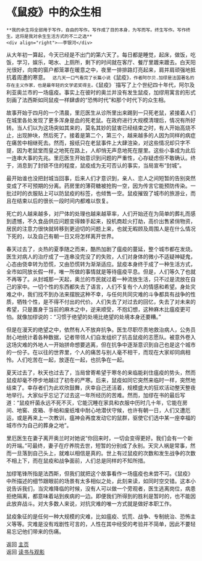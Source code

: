 # 《鼠疫》中的众生相

```{admonition} Inspire 
**我的余生将全部用于写作，自由的写作。写作成了目的本身，为写而写。终生写作。写作终生。这将是我对余生生活方式的不二之选**
<div align="right">——李银河</div>
```

从大年初一算起，今天已经是不出门的第六天了。每日都是睡觉，起床，做饭，吃饭，学习，娱乐，喝水、上厕所，剩下的时间就在客厅、餐厅里踱来踱去。白天阳光很好，向南的窗户都笼罩在暖意之中，夜里一排排路灯亮起来，肩并肩顽强地抵抗着周遭的寒意。
`
这几天一口气看完了长篇小说`《鼠疫》`，作者阿尔贝.加缪是法国著名的存在主义作家，也是最年轻的文学诺奖得主。`《鼠疫》`描写了上个世纪四十年代，阿尔及利亚奥兰市的一场瘟疫。事实上在彼时的奥兰并没有发生鼠疫，加缪用寓言的形式刻画了法西斯如同鼠疫一样肆虐的“恐怖时代”和那个时代下的众生相。 

故事开始于四月的一个清晨，里厄医生从诊所里出来踢到一只死老鼠，紧接着人们在城里各处发现了更多浑身是血的死老鼠。在政府进行大规模清理后，情况有所好转。当人们以为这场突如其来的，莫名其妙的鼠害已经结束之时，有人开始高烧不止，出现肿块，然后死了。接着是第二个，第三个，越来越多的人因为同样的病症在痛苦中相继死去。然而，报纸只在老鼠事件上大肆渲染，对这些情况却只字不提，因为老鼠堂而皇之地死在路上，人却悄无声息地死在屋里。这些小事成为此后一连串大事的先兆。里厄医生开始意识到问题的严重性，心存疑虑但不敢确认。终于，消息到了封锁不住的程度，鼠疫成为无可否认的事实，当局宣布“封城”。

最开始谁也没把封城当回事，后来人们才意识到，亲人、恋人之间短暂的告别突然变成了不可预期的分离。药房里的薄荷糖被抢购一空，因为传言它能预防传染。一批过时的衣服贴上可以防鼠疫的标签，也倾售一空。鼠疫摧毁了城市的旅游业，而且在结束以后的很长一段时间内都难以恢复。

死亡的人越来越多，对尸体的处理也越来越草率，人们开始还在为简单的葬礼而感到遗憾，不久食品供应问题变得棘手起来，投机商趁火打劫，高价出售紧俏物资，居民的注意力很快就转移到更迫切的问题上来，也就无暇顾及周围人是在什么情况下死的，以及自己有朝一日又将怎样离开世界。

春天过去了，炎热的夏季随之而来，酷热加剧了瘟疫的蔓延，整个城市都在发烧。医生对病人的治疗成了一连串没完没了的失败，人们对身体的微小不适疑神疑鬼，心态由侥幸转为恐慌，又由恐慌转为渐渐适应。鼠疫本身终于成了一种生活方式，全市如同放长假一样，唯一所做的事情就是等待瘟疫平息。但是，人们等久了也就不再等了。从封城那一天起，奥兰的市民就过着一种流放生活，只不过是流放在自己的家中。一切个性的东西都失去了语言，人们不复有个人的情感和希望。身处灾难之中，我们找不到办法来摆脱这种不幸，与任何共同灾难的斗争都具有战争的性质，牺牲个性，是不得不付出的代价。人们失去了对过去的回忆，失去了对未来的希望，只是置身于当前的麻木之中，逆来顺受，不抱幻想，这种麻木比瘟疫更可怕。就像加缪说的：“习惯于绝望的处境比绝望的处境本身还要糟。”

但是在漫天的绝望之中，依然有人不放弃抗争。医生尽职尽责地救治病人，公务员耐心地统计着各种数据，记者带领人们自发组织了抗击鼠疫的志愿队。被意外卷入这场灾难的外地人一开始拼命想要逃离，但在抗争中逐渐意识到自己也是这个城市的一份子。在以往的世界里，个人的痛苦与别人毫不相干，而现在大家却同病相怜。人们吃苦在一起，放逐在一起，也抗争在一起。

夏天过去了，秋天也过去了，当局曾寄希望于寒冬的来临能刹住瘟疫的势头，然而鼠疫却毫不停步地越过了初冬的严寒。后来，鼠疫如同它突然来临时一样，突然地结束了。幸存者们为此欢欣鼓舞，庆幸自己还活着，规模盛大的狂欢活动整天整夜地举行。大家似乎忘记了过去这一年所经历的苦难。然而，加缪在书的最后写道：“鼠疫杆菌永远不死不灭，它能沉睡在家具和衣服中历时几十年，它能在房间、地窖、皮箱、手帕和废纸堆中耐心地潜伏守候，也许有朝一日，人们又遭厄运，或是再来上一次教训，瘟神会再度发动它的鼠群，驱使它们选中某一座幸福的城市作为自己的葬身之地”。

里厄医生在妻子离开奥兰时对她说“你回来时，一切会变得更好。我们会有一个新的开端。”可最终，妻子在疗养院去世，短暂的分别成了永别。天灾人祸是常事，然而一旦落到自己头上，就难以相信是真的。世上有过鼠疫的次数和发生战争的次数不相上下，而在鼠疫和战争面前，人们总是同样的不知所措。

加缪笔锋所指是法西斯，但我们就把这个故事看作一场瘟疫也未尝不可。《鼠疫》中所描述的细节跟眼前的场景有太多相似之处，此刻来读，如同时空交错。这本小说告诉我们，当灾难降临的时候，没有人可以做一个旁观者，医生逃离岗位，病患拒绝隔离，都意味着站到疾病的一边。即便我们所得到的胜利是暂时的，也不能因此放弃战斗。对大多数人来说，对抗灾难的唯一方式就是做好本职工作。

鼠疫象征的是任何一种大规模的灾难，比如瘟疫、饥荒、战争、专制统治、恐怖主义等等。灾难是没有戏剧性可言的，人性在其中经受的考验并不简单，因此不要轻易忘记他们带来的伤痛。

返回 [主页](../../../intro.md)   
返回 [读书与观影](../../../posts/readingcollection.md)